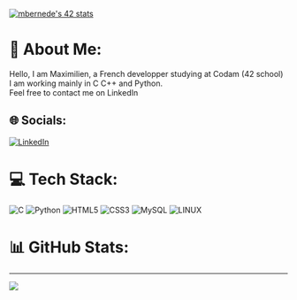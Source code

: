 [![mbernede's 42 stats](https://badge42.vercel.app/api/v2/clab6kc6r00350fmlo5r1i7h3/stats?cursusId=21&coalitionId=58)](https://github.com/JaeSeoKim/badge42)
# 💫 About Me:
Hello, I am Maximilien, a French developper studying at Codam  (42 school)<br>I am working mainly in C C++ and Python.<br>Feel free to contact me on LinkedIn


## 🌐 Socials:
[![LinkedIn](https://img.shields.io/badge/LinkedIn-%230077B5.svg?logo=linkedin&logoColor=white)](https://linkedin.com/in/maxbernede) 

# 💻 Tech Stack:
![C](https://img.shields.io/badge/c-%2300599C.svg?style=for-the-badge&logo=c&logoColor=white) ![Python](https://img.shields.io/badge/python-3670A0?style=for-the-badge&logo=python&logoColor=ffdd54) ![HTML5](https://img.shields.io/badge/html5-%23E34F26.svg?style=for-the-badge&logo=html5&logoColor=white) ![CSS3](https://img.shields.io/badge/css3-%231572B6.svg?style=for-the-badge&logo=css3&logoColor=white) ![MySQL](https://img.shields.io/badge/mysql-%2300f.svg?style=for-the-badge&logo=mysql&logoColor=white) ![LINUX](https://img.shields.io/badge/Linux-FCC624?style=for-the-badge&logo=linux&logoColor=black)
# 📊 GitHub Stats:

---
[![](https://visitcount.itsvg.in/api?id=Maxbernede&icon=0&color=0)](https://visitcount.itsvg.in)

<!-- Proudly created with GPRM ( https://gprm.itsvg.in ) -->

